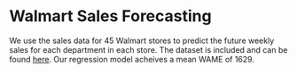 # Walmart Sales Forecasting

We use the sales data for 45 Walmart stores to predict the future weekly sales for each department in each store. The dataset is included and can be found [here](https://www.kaggle.com/c/walmart-recruiting-store-sales-forecasting). Our regression model acheives a mean WAME of 1629. 
